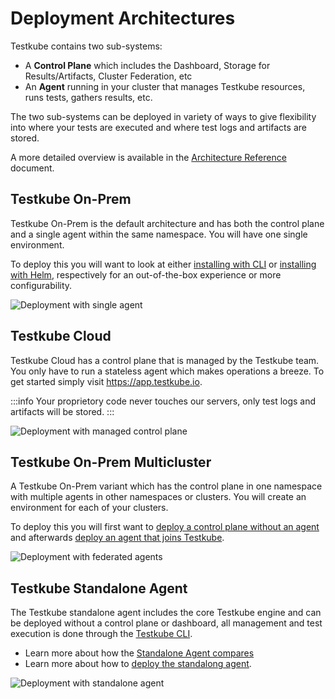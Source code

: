 # Deployment Architectures

Testkube contains two sub-systems:

- A **Control Plane** which includes the Dashboard, Storage for Results/Artifacts, Cluster Federation, etc
- An **Agent** running in your cluster that manages Testkube resources, runs tests, gathers results, etc.

The two sub-systems can be deployed in variety of ways to give flexibility into where your tests
are executed and where test logs and artifacts are stored.

A more detailed overview is available in the [Architecture Reference](../architecture) document.

## Testkube On-Prem

Testkube On-Prem is the default architecture and has both the control plane and a single agent within the same namespace. You will have one single environment.

To deploy this you will want to look at either [installing with CLI][install-cli] or [installing with Helm][install-helm], respectively for an out-of-the-box experience or more configurability.

![Deployment with single agent](../../img/architecture-default.jpeg)

## Testkube Cloud

Testkube Cloud has a control plane that is managed by the Testkube team.
You only have to run a stateless agent which makes operations a breeze.
To get started simply visit https://app.testkube.io.

:::info
Your proprietory code never touches our servers, only test logs and artifacts will be stored.
:::

![Deployment with managed control plane](../../img/architecture-managed.jpeg)

## Testkube On-Prem Multicluster

A Testkube On-Prem variant which has the control plane in one namespace with multiple agents in other namespaces or clusters. You will create an environment for each of your clusters.

To deploy this you will first want to [deploy a control plane without an agent][deploy-minimal] and afterwards [deploy an agent that joins Testkube][deploy-agent].

![Deployment with federated agents](../../img/architecture-federated.jpeg)

## Testkube Standalone Agent

The Testkube standalone agent includes the core Testkube engine and can be deployed without a 
control plane or dashboard, all management and test execution is done through the [Testkube CLI](/articles/cli). 

- Learn more about how the [Standalone Agent compares](/articles/open-source-or-pro)
- Learn more about how to [deploy the standalong agent][deploy-standalone].

![Deployment with standalone agent](../../img/architecture-standalone.jpeg)

[cloud]: https://app.testkube.io/
[install-cli]: /articles/install/install-with-cli
[install-helm]: /articles/install/install-with-helm
[deploy-standalone]: /articles/install/standalone-agent
[deploy-minimal]: /articles/install/multi-cluster#deploy-a-control-plane-without-an-agent
[deploy-agent]: /articles/install/multi-cluster#deploy-an-agent-that-will-join-testkube
[deploy-demo]: /articles/install/install-with-cli#deploy-an-on-prem-demo
[testkube-repo]: https://github.com/kubeshop/testkube
